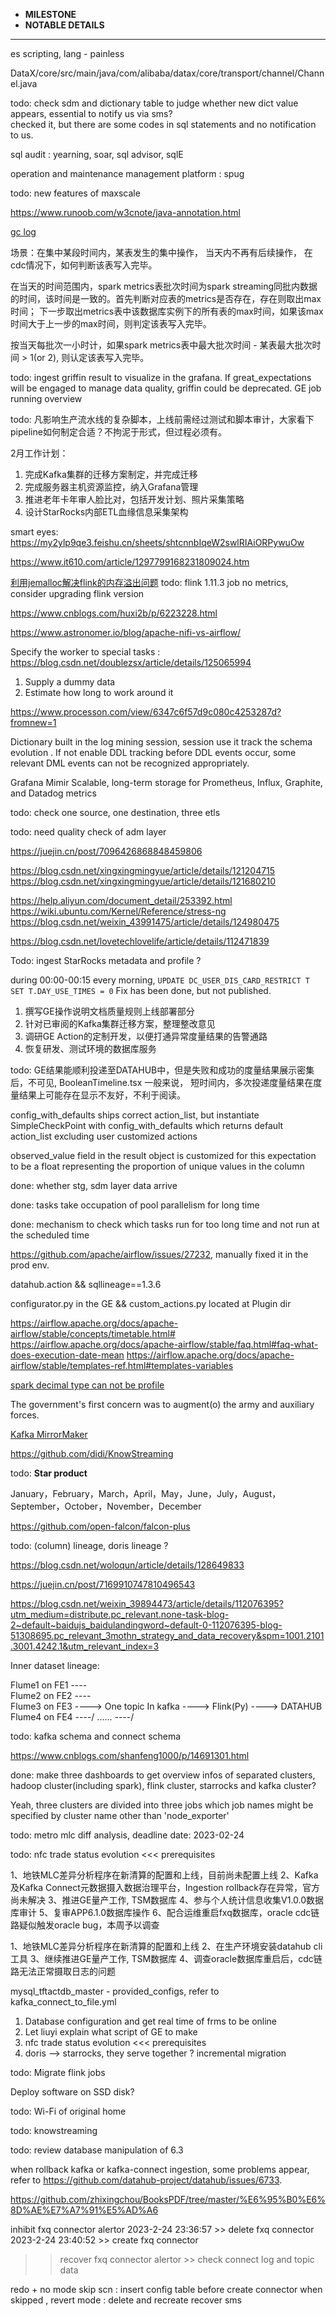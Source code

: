 * **MILESTONE** 
* **NOTABLE DETAILS**
***************************************************************************************************************************************************************************************************
es scripting, lang - painless

DataX/core/src/main/java/com/alibaba/datax/core/transport/channel/Channel.java

todo: check sdm and dictionary table to judge whether new dict value appears, essential to notify us via sms?  
checked it, but there are some codes in sql statements and no notification to us.  

sql audit : yearning, soar, sql advisor, sqlE

operation and maintenance management platform : spug

todo: new features of maxscale 

https://www.runoob.com/w3cnote/java-annotation.html

[gc log](https://www.cnblogs.com/wuzhenzhao/p/12486840.html)

场景：在集中某段时间内，某表发生的集中操作， 当天内不再有后续操作， 在cdc情况下，如何判断该表写入完毕。 

在当天的时间范围内，spark metrics表批次时间为spark streaming同批内数据的时间，该时间是一致的。首先判断对应表的metrics是否存在，存在则取出max时间；
下一步取出metrics表中该数据库实例下的所有表的max时间，如果该max时间大于上一步的max时间，则判定该表写入完毕。

按当天每批次一小时计，如果spark metrics表中最大批次时间 - 某表最大批次时间 > 1(or 2), 则认定该表写入完毕。

todo: ingest griffin result to visualize in the grafana.
If great_expectations will be engaged to manage data quality, griffin could be deprecated.
GE job running overview

todo: 凡影响生产流水线的复杂脚本，上线前需经过测试和脚本审计，大家看下pipeline如何制定合适？不拘泥于形式，但过程必须有。

2月工作计划：
1. 完成Kafka集群的迁移方案制定，并完成迁移
2. 完成服务器主机资源监控，纳入Grafana管理
3. 推进老年卡年审人脸比对，包括开发计划、照片采集策略
4. 设计StarRocks内部ETL血缘信息采集架构

smart eyes:   
https://my2ylp9qe3.feishu.cn/sheets/shtcnnbIqeW2swlRIAiORPywuOw

https://www.it610.com/article/1297799168231809024.htm

[利用jemalloc解决flink的内存溢出问题](https://blog.csdn.net/Deepexi_Date/article/details/125396199)
todo: flink 1.11.3 job no metrics, consider upgrading flink version

https://www.cnblogs.com/huxi2b/p/6223228.html

https://www.astronomer.io/blog/apache-nifi-vs-airflow/

Specify the worker to special tasks : https://blog.csdn.net/doublezsx/article/details/125065994 

1. Supply a dummy data
2. Estimate how long to work around it  

https://www.processon.com/view/6347c6f57d9c080c4253287d?fromnew=1

Dictionary built in the log mining session, session use it track the schema evolution . 
If not enable DDL tracking before DDL events occur, some relevant DML events can not be recognized appropriately.

Grafana Mimir
Scalable, long-term storage for Prometheus, Influx, Graphite, and Datadog metrics

todo: check one source, one destination, three etls 

todo: need quality check of adm layer

https://juejin.cn/post/7096426868848459806

https://blog.csdn.net/xingxingmingyue/article/details/121204715
https://blog.csdn.net/xingxingmingyue/article/details/121680210

https://help.aliyun.com/document_detail/253392.html
https://wiki.ubuntu.com/Kernel/Reference/stress-ng
https://blog.csdn.net/weixin_43991475/article/details/124980475

https://blog.csdn.net/lovetechlovelife/article/details/112471839

Todo: ingest StarRocks metadata and profile ?

during 00:00-00:15 every morning, `UPDATE DC_USER_DIS_CARD_RESTRICT T SET T.DAY_USE_TIMES = 0`
Fix has been done, but not published.

1. 撰写GE操作说明文档质量规则上线部署部分
2. 针对已审阅的Kafka集群迁移方案，整理整改意见
3. 调研GE Action的定制开发，以便打通异常度量结果的告警通路
4. 恢复研发、测试环境的数据库服务

todo: GE结果能顺利投递至DATAHUB中，但是失败和成功的度量结果展示密集后，不可见, BooleanTimeline.tsx
一般来说， 短时间内，多次投递度量结果在度量结果上可能存在显示不友好，不利于阅读。

config_with_defaults ships correct action_list, but instantiate SimpleCheckPoint with config_with_defaults which returns default action_list
excluding user customized actions

observed_value field in the result object is customized for this expectation to be a float representing the proportion of unique values in the column

done: whether stg, sdm layer data arrive

done: tasks take occupation of pool parallelism for long time

done: mechanism to check which tasks run for too long time and not run at the scheduled time

https://github.com/apache/airflow/issues/27232, manually fixed it in the prod env.

datahub.action && sqllineage==1.3.6

configurator.py in the GE && custom_actions.py located at Plugin dir

https://airflow.apache.org/docs/apache-airflow/stable/concepts/timetable.html#
https://airflow.apache.org/docs/apache-airflow/stable/faq.html#faq-what-does-execution-date-mean
https://airflow.apache.org/docs/apache-airflow/stable/templates-ref.html#templates-variables

[spark decimal type can not be profile](https://github.com/great-expectations/great_expectations/issues/6393)

The government's first concern was to augment(o) the army and auxiliary forces.

[Kafka MirrorMaker](https://www.cnblogs.com/felixzh/p/11508192.html)

https://github.com/didi/KnowStreaming

todo: **Star product**

January，February，March，April，May，June，July，August，September，October，November，December

https://github.com/open-falcon/falcon-plus

todo: (column) lineage, doris lineage ?

https://blog.csdn.net/woloqun/article/details/128649833

https://juejin.cn/post/7169910747810496543

https://blog.csdn.net/weixin_39894473/article/details/112076395?utm_medium=distribute.pc_relevant.none-task-blog-2~default~baidujs_baidulandingword~default-0-112076395-blog-51308695.pc_relevant_3mothn_strategy_and_data_recovery&spm=1001.2101.3001.4242.1&utm_relevant_index=3

Inner dataset lineage:

Flume1 on FE1    ----\
Flume2 on FE2    ----\
Flume3 on FE3    ----> One topic In kafka ----> Flink(Py) ----> DATAHUB
Flume4 on FE4    ----/
......           ----/

todo: kafka schema and connect schema

https://www.cnblogs.com/shanfeng1000/p/14691301.html

done: make three dashboards to get overview infos of separated clusters,
hadoop cluster(including spark), flink cluster, starrocks and kafka cluster?  

Yeah, three clusters are divided into three jobs which job names might be specified by cluster name other than 'node_exporter' 

todo: metro mlc diff analysis, deadline date: 2023-02-24

todo: nfc trade status evolution <<< prerequisites

1、地铁MLC差异分析程序在新清算的配置和上线，目前尚未配置上线
2、Kafka及Kafka Connect元数据摄入数据治理平台，Ingestion rollback存在异常，官方尚未解决
3、推进GE量产工作, TSM数据库
4、参与个人统计信息收集V1.0.0数据库审计
5、复审APP6.1.0数据库操作
6、配合运维重启fxq数据库，oracle cdc链路疑似触发oracle bug，本周予以调查

1、地铁MLC差异分析程序在新清算的配置和上线
2、在生产环境安装datahub cli工具
3、继续推进GE量产工作, TSM数据库
4、调查oracle数据库重启后，cdc链路无法正常摄取日志的问题

mysql_tftactdb_master  - provided_configs, refer to kafka_connect_to_file.yml

1. Database configuration and get real time of frms to be online
2. Let liuyi explain what script of GE to make
3. nfc trade status evolution <<< prerequisites
4. doris --> starrocks, they serve together ? incremental migration

todo: Migrate flink jobs

Deploy software on SSD disk?

todo: Wi-Fi of original home 

todo: knowstreaming

todo: review database manipulation of 6.3 

when rollback kafka or kafka-connect ingestion, some problems appear, refer to https://github.com/datahub-project/datahub/issues/6733. 

https://github.com/zhixingchou/BooksPDF/tree/master/%E6%95%B0%E6%8D%AE%E7%A7%91%E5%AD%A6

inhibit fxq connector alertor 2023-2-24 23:36:57 >> delete fxq connector 2023-2-24 23:40:52   >> create fxq connector 
>> recover fxq connector alertor >> check connect log and topic data

redo + no mode skip scn  : insert config table before create connector
when skipped , revert mode : delete and recreate 
recover sms